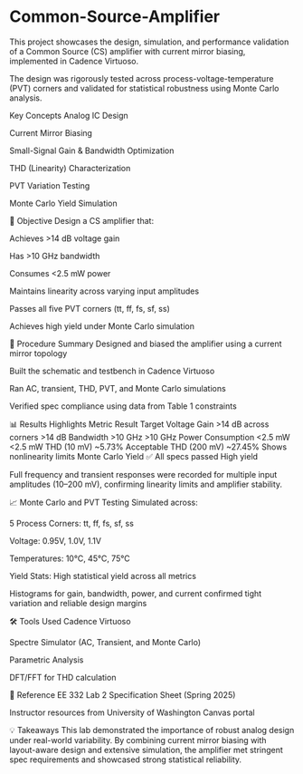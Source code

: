 # Common-Source-Amplifier
This project showcases the design, simulation, and performance validation of a Common Source (CS) amplifier with current mirror biasing, implemented in Cadence Virtuoso.

The design was rigorously tested across process-voltage-temperature (PVT) corners and validated for statistical robustness using Monte Carlo analysis.

Key Concepts
Analog IC Design

Current Mirror Biasing

Small-Signal Gain & Bandwidth Optimization

THD (Linearity) Characterization

PVT Variation Testing

Monte Carlo Yield Simulation

📐 Objective
Design a CS amplifier that:

Achieves >14 dB voltage gain

Has >10 GHz bandwidth

Consumes <2.5 mW power

Maintains linearity across varying input amplitudes

Passes all five PVT corners (tt, ff, fs, sf, ss)

Achieves high yield under Monte Carlo simulation

🧪 Procedure Summary
Designed and biased the amplifier using a current mirror topology

Built the schematic and testbench in Cadence Virtuoso

Ran AC, transient, THD, PVT, and Monte Carlo simulations

Verified spec compliance using data from Table 1 constraints

📊 Results Highlights
Metric	Result	Target
Voltage Gain	>14 dB across corners	>14 dB
Bandwidth	>10 GHz	>10 GHz
Power Consumption	<2.5 mW	<2.5 mW
THD (10 mV)	~5.73%	Acceptable
THD (200 mV)	~27.45%	Shows nonlinearity limits
Monte Carlo Yield	✅ All specs passed	High yield

Full frequency and transient responses were recorded for multiple input amplitudes (10–200 mV), confirming linearity limits and amplifier stability.

📈 Monte Carlo and PVT Testing
Simulated across:

5 Process Corners: tt, ff, fs, sf, ss

Voltage: 0.95V, 1.0V, 1.1V

Temperatures: 10°C, 45°C, 75°C

Yield Stats:
High statistical yield across all metrics

Histograms for gain, bandwidth, power, and current confirmed tight variation and reliable design margins

🛠 Tools Used
Cadence Virtuoso

Spectre Simulator (AC, Transient, and Monte Carlo)

Parametric Analysis

DFT/FFT for THD calculation

🧾 Reference
EE 332 Lab 2 Specification Sheet (Spring 2025)

Instructor resources from University of Washington Canvas portal

💡 Takeaways
This lab demonstrated the importance of robust analog design under real-world variability. By combining current mirror biasing with layout-aware design and extensive simulation, the amplifier met stringent spec requirements and showcased strong statistical reliability.
